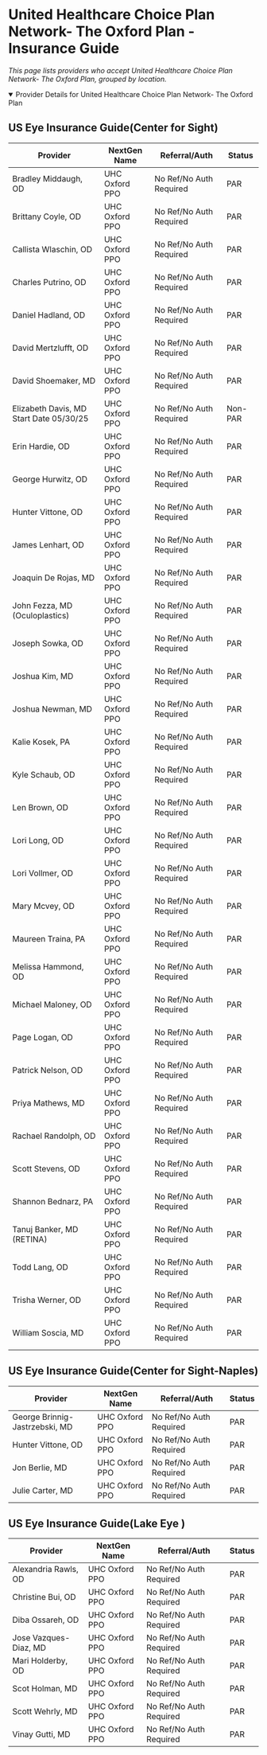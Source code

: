 # United Healthcare Choice Plan Network- The Oxford Plan - Insurance Guide

*This page lists providers who accept United Healthcare Choice Plan Network- The Oxford Plan, grouped by location.*

<details open><summary>Provider Details for United Healthcare Choice Plan Network- The Oxford Plan</summary>

## US Eye Insurance Guide(Center for Sight)

| Provider | NextGen Name | Referral/Auth | Status |
|----------|-------------|--------------|--------|
| Bradley Middaugh, OD | UHC Oxford PPO | No Ref/No Auth Required | PAR |
| Brittany Coyle, OD | UHC Oxford PPO | No Ref/No Auth Required | PAR |
| Callista Wlaschin, OD | UHC Oxford PPO | No Ref/No Auth Required | PAR |
| Charles Putrino, OD | UHC Oxford PPO | No Ref/No Auth Required | PAR |
| Daniel Hadland, OD | UHC Oxford PPO | No Ref/No Auth Required | PAR |
| David Mertzlufft, OD | UHC Oxford PPO | No Ref/No Auth Required | PAR |
| David Shoemaker, MD | UHC Oxford PPO | No Ref/No Auth Required | PAR |
| Elizabeth Davis, MD                      Start Date 05/30/25 | UHC Oxford PPO | No Ref/No Auth Required | Non-PAR |
| Erin Hardie, OD | UHC Oxford PPO | No Ref/No Auth Required | PAR |
| George Hurwitz, OD | UHC Oxford PPO | No Ref/No Auth Required | PAR |
| Hunter Vittone, OD | UHC Oxford PPO | No Ref/No Auth Required | PAR |
| James Lenhart, OD | UHC Oxford PPO | No Ref/No Auth Required | PAR |
| Joaquin De Rojas, MD | UHC Oxford PPO | No Ref/No Auth Required | PAR |
| John Fezza, MD (Oculoplastics) | UHC Oxford PPO | No Ref/No Auth Required | PAR |
| Joseph Sowka, OD | UHC Oxford PPO | No Ref/No Auth Required | PAR |
| Joshua Kim, MD | UHC Oxford PPO | No Ref/No Auth Required | PAR |
| Joshua Newman, MD | UHC Oxford PPO | No Ref/No Auth Required | PAR |
| Kalie Kosek, PA | UHC Oxford PPO | No Ref/No Auth Required | PAR |
| Kyle Schaub, OD | UHC Oxford PPO | No Ref/No Auth Required | PAR |
| Len Brown, OD | UHC Oxford PPO | No Ref/No Auth Required | PAR |
| Lori Long, OD | UHC Oxford PPO | No Ref/No Auth Required | PAR |
| Lori Vollmer, OD | UHC Oxford PPO | No Ref/No Auth Required | PAR |
| Mary Mcvey, OD | UHC Oxford PPO | No Ref/No Auth Required | PAR |
| Maureen Traina, PA | UHC Oxford PPO | No Ref/No Auth Required | PAR |
| Melissa Hammond, OD | UHC Oxford PPO | No Ref/No Auth Required | PAR |
| Michael Maloney, OD | UHC Oxford PPO | No Ref/No Auth Required | PAR |
| Page Logan, OD | UHC Oxford PPO | No Ref/No Auth Required | PAR |
| Patrick Nelson, OD | UHC Oxford PPO | No Ref/No Auth Required | PAR |
| Priya Mathews, MD | UHC Oxford PPO | No Ref/No Auth Required | PAR |
| Rachael Randolph, OD | UHC Oxford PPO | No Ref/No Auth Required | PAR |
| Scott Stevens, OD | UHC Oxford PPO | No Ref/No Auth Required | PAR |
| Shannon Bednarz, PA | UHC Oxford PPO | No Ref/No Auth Required | PAR |
| Tanuj Banker, MD (RETINA) | UHC Oxford PPO | No Ref/No Auth Required | PAR |
| Todd Lang, OD | UHC Oxford PPO | No Ref/No Auth Required | PAR |
| Trisha Werner, OD | UHC Oxford PPO | No Ref/No Auth Required | PAR |
| William Soscia, MD | UHC Oxford PPO | No Ref/No Auth Required | PAR |

## US Eye Insurance Guide(Center for Sight-Naples)

| Provider | NextGen Name | Referral/Auth | Status |
|----------|-------------|--------------|--------|
| George Brinnig-Jastrzebski, MD | UHC Oxford PPO | No Ref/No Auth Required | PAR |
| Hunter Vittone, OD | UHC Oxford PPO | No Ref/No Auth Required | PAR |
| Jon Berlie, MD | UHC Oxford PPO | No Ref/No Auth Required | PAR |
| Julie Carter, MD | UHC Oxford PPO | No Ref/No Auth Required | PAR |

## US Eye Insurance Guide(Lake Eye )

| Provider | NextGen Name | Referral/Auth | Status |
|----------|-------------|--------------|--------|
| Alexandria Rawls, OD | UHC Oxford PPO | No Ref/No Auth Required | PAR |
| Christine Bui, OD | UHC Oxford PPO | No Ref/No Auth Required | PAR |
| Diba Ossareh, OD | UHC Oxford PPO | No Ref/No Auth Required | PAR |
| Jose Vazques-Diaz, MD | UHC Oxford PPO | No Ref/No Auth Required | PAR |
| Mari Holderby, OD | UHC Oxford PPO | No Ref/No Auth Required | PAR |
| Scot Holman, MD | UHC Oxford PPO | No Ref/No Auth Required | PAR |
| Scott Wehrly, MD | UHC Oxford PPO | No Ref/No Auth Required | PAR |
| Vinay Gutti, MD | UHC Oxford PPO | No Ref/No Auth Required | PAR |

</details>


